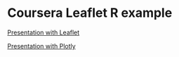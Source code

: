# Coursera Leaflet R example

[Presentation with Leaflet](https://fennekit.github.io/CourseraLeafletR/Leaflet.html)

[Presentation with Plotly](https://fennekit.github.io/CourseraLeafletR/3d_scatter3d_scatter3d_scatter.html)

